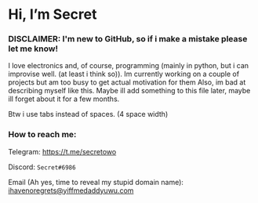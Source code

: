 <h1>Hi, I’m Secret</h1>

<h3>DISCLAIMER: I'm new to GitHub, so if i make a mistake please let me know!</h3>

I love electronics and, of course, programming (mainly in python, but i can improvise well. (at least i think so)). 
Im currently working on a couple of projects but am too busy to get actual motivation for them
Also, im bad at describing myself like this. Maybe ill add something to this file later, maybe ill forget about it for a few months.

Btw i use tabs instead of spaces. (4 space width)

<h3>How to reach me:</h3>

Telegram: https://t.me/secretowo

Discord: `Secret#6986`

Email (Ah yes, time to reveal my stupid domain name): ihavenoregrets@yiffmedaddyuwu.com
